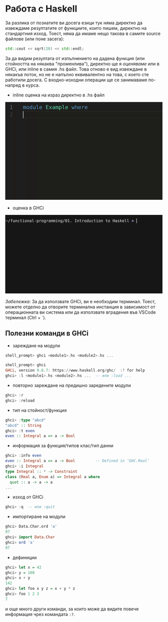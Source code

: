 # Работа с Haskell

За разлика от познатите ви досега езици тук няма
директно да извеждаме резултатите от функциите,
които пишем, директно на стандартния изход. Тоест,
няма да имаме нещо такова в самите source файлове
(или поне засега):

```cpp
std::cout << sqrt(20) << std::endl;
```

За да видим резултата от изпълнението на дадена функция
(или стойността на някаква "променлива"), директно ще я
*оценяваме* или в GHCi, или inline в самия .hs файл.
Това отново е вид извеждане в някакъв поток, но не
е напълно еквивалентно на това, с което сте работили досега.
С входно-изходни операции ще се занимаваме по-напред
в курса.

- inline оценка на израз директно в .hs файл

<img src="./media/eval.gif" width="500"/>

- оценка в GHCi

<img src="./media/ghci.gif" width="500"/>

*Забележка*: За да използвате GHCi, ви е необходим терминал.
Тоест, можете отделно да отворите терминална инстанция в зависимост
от операционната ви система или да използвате вградения във VSCode терминал
(Ctrl + `).

## Полезни команди в GHCi

- зареждане на модули

```hs
shell_prompt> ghci <module1>.hs <module2>.hs ...
```

```hs
shell_prompt> ghci
GHCi, version 9.6.7: https://www.haskell.org/ghc/  :? for help
ghci> :l <module1>.hs <module2>.hs ...  -- или :load ...
```

- повторно зареждане на предишно заредените модули

```hs
ghci> :r
ghci> :reload
```

- тип на стойност/функция

```hs
ghci> :type "abcd"
"abcd" :: String
ghci> :t even
even :: Integral a => a -> Bool
```

- информация за функция/типов клас/тип данни

```hs
ghci> :info even
even :: Integral a => a -> Bool         -- Defined in ‘GHC.Real’
ghci> :i Integral
type Integral :: * -> Constraint
class (Real a, Enum a) => Integral a where
  quot :: a -> a -> a
...
```

- изход от GHCi

```hs
ghci> :q  -- или :quit
```

- импортиране на модули

```hs
ghci> Data.Char.ord 'a'
97
ghci> import Data.Char
ghci> ord 'a'
97
```

- дефиниции

```hs
ghci> let x = 42
ghci> y = 100
ghci> x + y
142
ghci> let foo x y z = x + y * z
ghci> foo 1 2 3
7
```

и още много други команди, за които може да видите повече информация
чрез командата `:?`.
